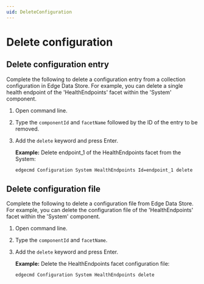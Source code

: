 ```yaml
---
uid: DeleteConfiguration
---
```


# Delete configuration

## Delete configuration entry

Complete the following to delete a configuration entry from a collection configuration in Edge Data Store. For example, you can delete a single health endpoint of the 'HealthEndpoints' facet within the 'System' component.

1. Open command line. 
2. Type the `componentId` and `facetName` followed by the ID of the entry to be removed.
3. Add the `delete` keyword and press Enter.

   **Example:** Delete endpoint_1 of the HealthEndpoints facet from the System:

   ```bash
   edgecmd Configuration System HealthEndpoints Id=endpoint_1 delete
   ```

## Delete configuration file

Complete the following to delete a configuration file from Edge Data Store. For example, you can delete the configuration file of the 'HealthEndpoints' facet within the 'System' component.

1. Open command line. 
2. Type the `componentId` and `facetName`.
3. Add the `delete` keyword and press Enter.

   **Example:** Delete the HealthEndpoints facet configuration file:

   ```bash
   edgecmd Configuration System HealthEndpoints delete
   ```

